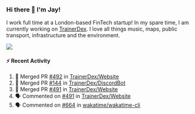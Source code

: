 ### Hi there 👋 I'm Jay!
I work full time at a London-based FinTech startup! In my spare time, I am currently working on [TrainerDex](https://www.github.com/TrainerDex). I love all things music, maps, public transport, infrastructure and the environment.

[<img src="https://github-readme-stats.vercel.app/api/wakatime?username=TurnrDev&layout=compact&custom_title=Last 7 Days Language Breakdown" />](https://wakatime.com/@TurnrDev)  

#### :zap: Recent Activity
<!--START_SECTION:activity-->
1. 🎉 Merged PR [#492](https://github.com/TrainerDex/Website/pull/492) in [TrainerDex/Website](https://github.com/TrainerDex/Website)
2. 🎉 Merged PR [#144](https://github.com/TrainerDex/DiscordBot/pull/144) in [TrainerDex/DiscordBot](https://github.com/TrainerDex/DiscordBot)
3. 🎉 Merged PR [#491](https://github.com/TrainerDex/Website/pull/491) in [TrainerDex/Website](https://github.com/TrainerDex/Website)
4. 🗣 Commented on [#491](https://github.com/TrainerDex/Website/issues/491) in [TrainerDex/Website](https://github.com/TrainerDex/Website)
5. 🗣 Commented on [#664](https://github.com/wakatime/wakatime-cli/issues/664) in [wakatime/wakatime-cli](https://github.com/wakatime/wakatime-cli)
<!--END_SECTION:activity-->
